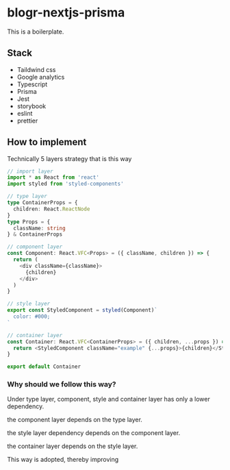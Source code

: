 # blogr-nextjs-prisma
This is a boilerplate.
## Stack
- Taildwind css
- Google analytics
- Typescript
- Prisma
- Jest
- storybook
- eslint
- prettier

## How to implement
Technically  5 layers strategy that is this way
```typescript
// import layer
import * as React from 'react'
import styled from 'styled-components'

// type layer
type ContainerProps = {
  children: React.ReactNode
}
type Props = {
  className: string
} & ContainerProps

// component layer
const Component: React.VFC<Props> = ({ className, children }) => {
  return (
    <div className={className}>
      {children}
    </div>
  )
}

// style layer
export const StyledComponent = styled(Component)`
  color: #000;
`

// container layer
const Container: React.VFC<ContainerProps> = ({ children, ...props }) => {
  return <StyledComponent className="example" {...props}>{children}</StyledComponent>
}

export default Container
```

### Why should we follow this way?
Under type layer, component, style and container layer has only a lower dependency.

the component layer depends on the type layer.

the style layer dependency depends on the component layer.

the container layer depends on the style layer.


This way is adopted, thereby improving 
